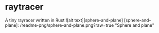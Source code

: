 # raytracer
A tiny rayracer written in Rust
![alt text][sphere-and-plane]
[sphere-and-plane]: /readme-png/sphere-and-plane.png?raw=true "Sphere and plane"

<!-- ![image](https://raw.github.com/ericpko/raytracer/main/readme-png/sphere-and-plane.png) -->

<!-- <img src="readme-png/sphere-and-plane.png" class="img-responsive" alt=""> </div> -->
